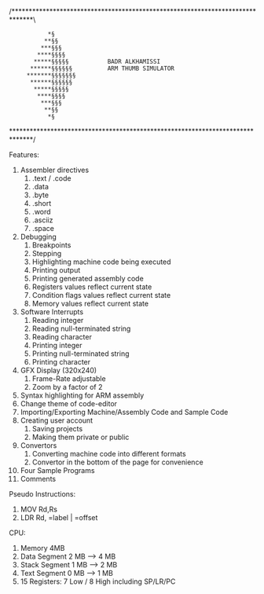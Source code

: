 /******************************************************************************\             

                   
               *§                              
              **§§              
             ***§§§             
            ****§§§§            
           *****§§§§§           BADR ALKHAMISSI
          ******§§§§§§          ARM THUMB SIMULATOR
         *******§§§§§§§         
          ******§§§§§§          
           *****§§§§§           
            ****§§§§            
             ***§§§             
              **§§              
               *§  


\******************************************************************************/             


Features:


1. Assembler directives
    1. .text / .code
    2. .data
    3. .byte
    4. .short
    5. .word
    6. .asciiz 
    7. .space
2. Debugging
    1. Breakpoints
    2. Stepping
    3. Highlighting machine code being executed
    4. Printing output
    5. Printing generated assembly code
    6. Registers values reflect current state 
    7. Condition flags values reflect current state 
    8. Memory values reflect current state 
3. Software Interrupts
    1. Reading integer
    2. Reading null-terminated string
    3. Reading character 
    4. Printing integer
    5. Printing null-terminated string
    6. Printing character
4. GFX Display (320x240)
    1. Frame-Rate adjustable
    2. Zoom by a factor of 2
5. Syntax highlighting for ARM assembly 
6. Change theme of code-editor
7. Importing/Exporting Machine/Assembly Code and Sample Code
8. Creating user account
    1. Saving projects 
    2. Making them private or public
9. Convertors
    1. Converting machine code into different formats 
    2. Convertor in the bottom of the page for convenience 
10. Four Sample Programs 
11. Comments 

Pseudo Instructions:

1. MOV Rd,Rs
2. LDR Rd, =label | =offset

CPU:

1. Memory 4MB
2. Data Segment  2 MB —> 4 MB
3. Stack Segment 1 MB —> 2 MB
4. Text Segment  0 MB —> 1 MB
5. 15 Registers: 7 Low / 8 High including SP/LR/PC

